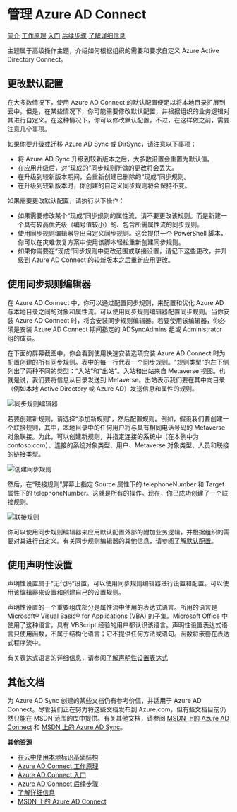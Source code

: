 <properties 
	pageTitle="管理 Azure AD Connect" 
	description="了解如何扩展 Azure AD Connect 的默认配置和操作任务。" 
	services="active-directory" 
	documentationCenter="" 
	authors="billmath" 
	manager="terrylan" 
	editor="lisatoft"/>

<tags 
	ms.service="active-directory"  
	ms.date="04/02/2015"
	wacn.date="06/16/2015"/>

# 管理 Azure AD Connect 


<div>
<a href="/documentation/articles/active-directory-aadconnect/">简介</a> <a href="/documentation/articles/active-directory-aadconnect-how-it-works/">工作原理</a> <a href="/documentation/articles/active-directory-aadconnect-get-started/">入门</a> <a href="/documentation/articles/active-directory-aadconnect-whats-next/">后续步骤</a> <a href="/documentation/articles/active-directory-aadconnect-learn-more/">了解详细信息</a>
</div>

主题属于高级操作主题，介绍如何根据组织的需要和要求自定义 Azure Active Directory Connect。

## 更改默认配置  

在大多数情况下，使用 Azure AD Connect 的默认配置便足以将本地目录扩展到云中。但是，在某些情况下，你可能需要修改默认配置，并根据组织的业务逻辑对其进行自定义。在这种情况下，你可以修改默认配置，不过，在这样做之前，需要注意几个事项。

如果你要升级或迁移 Azure AD Sync 或 DirSync，请注意以下事项：

- 将 Azure AD Sync 升级到较新版本之后，大多数设置会重置为默认值。
- 在应用升级后，对“现成的”同步规则所做的更改将会丢失。
- 在升级到较新版本期间，会重新创建已删除的“现成”同步规则。
- 在升级到较新版本时，你创建的自定义同步规则将会保持不变。

如果需要更改默认配置，请执行以下操作：

- 如果需要修改某个“现成”同步规则的属性流，请不要更改该规则。而是新建一个具有较高优先级（编号值较小）的、包含所需属性流的同步规则。
- 使用同步规则编辑器导出自定义同步规则。这会提供一个 PowerShell 脚本，你可以在灾难恢复方案中使用该脚本轻松重新创建同步规则。
- 如果你需要在“现成”同步规则中更改范围或联接设置，请记下这些更改，并升级到 Azure AD Connect 的较新版本之后重新应用更改。 

## 使用同步规则编辑器

在 Azure AD Connect 中，你可以通过配置同步规则，来配置和优化 Azure AD 与本地目录之间的对象和属性流。可以使用同步规则编辑器配置同步规则。当你安装 Azure AD Connect 时，将会安装同步规则编辑器。若要使用该编辑器，你必须是安装 Azure AD Connect 期间指定的 ADSyncAdmins 组或 Administrator 组的成员。

在下面的屏幕截图中，你会看到使用快速安装选项安装 Azure AD Connect 时为配置创建的所有同步规则。表中的每一行代表一个同步规则。“规则类型”的左下侧列出了两种不同的类型：“入站”和“出站”。入站和出站来自 Metaverse 视图。也就是说，我们要将信息从目录发送到 Metaverse。出站表示我们要在其中向目录（例如本地 Active Directory 或 Azure AD）发送信息和属性的规则。 

![同步规则编辑器](./media/active-directory-aadconnect-whats-next/Synch_Rule.png)

若要创建新规则，请选择“添加新规则”，然后配置规则。例如，假设我们要创建一个联接规则，其中，本地目录中的任何用户将与具有相同电话号码的 Metaverse 对象联接。为此，可以创建新规则，并指定连接的系统中（在本例中为 contoso.com）、连接的系统对象类型、用户、Metaverse 对象类型、人员和联接的链接类型。

![创建同步规则](./media/active-directory-aadconnect-whats-next/synch2.png)


然后，在“联接规则”屏幕上指定 Source 属性下的 telephoneNumber 和 Target 属性下的 telephoneNumber。这就是所有的操作。现在，你已成功创建了一个联接规则。

![联接规则](./media/active-directory-aadconnect-whats-next/synch3.png)

你可以使用同步规则编辑器来应用默认配置外部的附加业务逻辑，并根据组织的需要对其进行自定义。有关同步规则编辑器的其他信息，请参阅[了解默认配置](https://msdn.microsoft.com/zh-cn/library/azure/dn800963.aspx)。


## 使用声明性设置  
 
声明性设置属于“无代码”设置，可以使用同步规则编辑器进行设置和配置。可以使用该编辑器来设置和创建自己的设置规则。

声明性设置的一个重要组成部分是属性流中使用的表达式语言。所用的语言是 Microsoft® Visual Basic® for Applications (VBA) 的子集。Microsoft Office 中使用了这种语言，具有 VBScript 经验的用户都认识该语言。声明性设置表达式语言只使用函数，不属于结构化语言；它不提供任何方法或语句。函数将嵌套在表达式程序流中。

有关表达式语言的详细信息，请参阅[了解声明性设置表达式](https://msdn.microsoft.com/zh-cn/library/azure/dn801048.aspx)

## 其他文档  

为 Azure AD Sync 创建的某些文档仍有参考价值，并适用于 Azure AD Connect。尽管我们正在努力将这些文档发布到 Azure.com，但有些文档目前仍然只能在 MSDN 范围的库中提供。有关其他文档，请参阅 [MSDN 上的 Azure AD Connect](https://msdn.microsoft.com/zh-cn/library/azure/dn832695.aspx) 和 [MSDN 上的 Azure AD Sync](https://msdn.microsoft.com/zh-cn/library/azure/dn790204.aspx)。

**其他资源**

* [在云中使用本地标识基础结构](active-directory-aadconnect)
* [Azure AD Connect 工作原理](active-directory-aadconnect-how-it-works)
* [Azure AD Connect 入门](active-directory-aadconnect-get-started)
* [Azure AD Connect 后续步骤](active-directory-aadconnect-whats-next)
* [了解详细信息](active-directory-aadconnect-learn-more)
* [MSDN 上的 Azure AD Connect](https://msdn.microsoft.com/zh-cn/library/azure/dn832695.aspx)

<!---HONumber=60-->